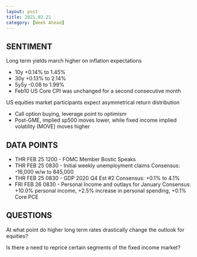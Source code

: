 ```yaml
---
layout: post
title: 2021.02.21
category: [Week Ahead]
---
```


## SENTIMENT
Long term yields march higher on inflation expectations  
* 10y +0.14% to 1.45%
* 30y +0.13% to 2.14%
* 5y5y -0.08 to 1.99%
* Feb10 US Core CPI was unchanged for a second consecutive month 

US equities market participants expect asymmetrical return distribution
* Call option buying, leverage point to optimism 
* Post-GME, implied sp500 moves lower, while fixed income implied volatility (MOVE) moves higher 

## DATA POINTS 
* THR FEB 25 1200 - FOMC Member Bostic Speaks 
* THR FEB 25 0830 - Initial weekly unemployment claims 
Consensus: -16,000 w/w to 845,000 
* THR FEB 25 0830 - GDP 2020 Q4 Est #2
Consensus: +0.1% to 4.1% 
* FRI FEB 26 0830 - Personal Income and outlays for January 
Consensus: +10.0% personal income, +2.5% increase in personal spending, +0.1% Core PCE
    
## QUESTIONS
At what point do higher long term rates drastically change the outlook for equities? 

Is there a need to reprice certain segments of the fixed income market? 

